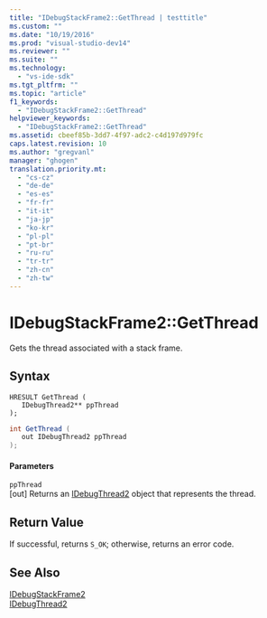 ```yaml
---
title: "IDebugStackFrame2::GetThread | testtitle"
ms.custom: ""
ms.date: "10/19/2016"
ms.prod: "visual-studio-dev14"
ms.reviewer: ""
ms.suite: ""
ms.technology: 
  - "vs-ide-sdk"
ms.tgt_pltfrm: ""
ms.topic: "article"
f1_keywords: 
  - "IDebugStackFrame2::GetThread"
helpviewer_keywords: 
  - "IDebugStackFrame2::GetThread"
ms.assetid: cbeef85b-3dd7-4f97-adc2-c4d197d979fc
caps.latest.revision: 10
ms.author: "gregvanl"
manager: "ghogen"
translation.priority.mt: 
  - "cs-cz"
  - "de-de"
  - "es-es"
  - "fr-fr"
  - "it-it"
  - "ja-jp"
  - "ko-kr"
  - "pl-pl"
  - "pt-br"
  - "ru-ru"
  - "tr-tr"
  - "zh-cn"
  - "zh-tw"
---
```

# IDebugStackFrame2::GetThread
Gets the thread associated with a stack frame.  
  
## Syntax  
  
```cpp#  
HRESULT GetThread (   
   IDebugThread2** ppThread  
);  
```  
  
```c#  
int GetThread (   
   out IDebugThread2 ppThread  
);  
```  
  
#### Parameters  
 `ppThread`  
 [out] Returns an [IDebugThread2](../extensibility-debugger-reference/idebugthread2.md) object that represents the thread.  
  
## Return Value  
 If successful, returns `S_OK`; otherwise, returns an error code.  
  
## See Also  
 [IDebugStackFrame2](../extensibility-debugger-reference/idebugstackframe2.md)   
 [IDebugThread2](../extensibility-debugger-reference/idebugthread2.md)
